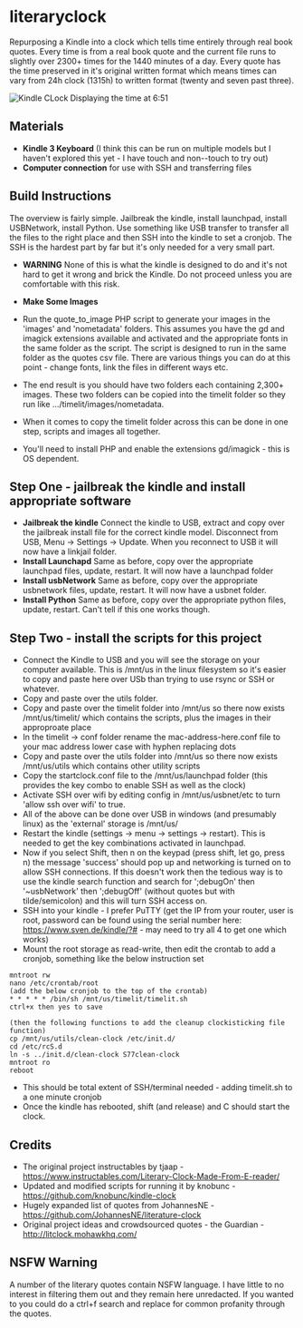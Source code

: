 # literaryclock
Repurposing a Kindle into a clock which tells time entirely through real book quotes. Every time is from a real book quote and the current file runs to slightly over 2300+ times for the 1440 minutes of a day. Every quote has the time preserved in it's original written format which means times can vary from 24h clock (1315h) to written format (twenty and seven past three).

![Kindle CLock Displaying the time at 6:51](https://github.com/elegantalchemist/literaryclock/blob/main/images/kindle%20clock%20showing%20time%206-51.jpg?raw=true)

## Materials
* **Kindle 3 Keyboard** (I think this can be run on multiple models but I haven't explored this yet - I have touch and non--touch to try out)
* **Computer connection** for use with SSH and transferring files

## Build Instructions
The overview is fairly simple. Jailbreak the kindle, install launchpad, install USBNetwork, install Python. Use something like USB transfer to transfer all the files to the right place and then SSH into the kindle to set a cronjob. The SSH is the hardest part by far but it's only needed for a very small part.

* **WARNING** None of this is what the kindle is designed to do and it's not hard to get it wrong and brick the Kindle. Do not proceed unless you are comfortable with this risk.

* **Make Some Images**
* Run the quote_to_image PHP script to generate your images in the 'images' and 'nometadata' folders. This assumes you have the gd and imagick extensions available and activated and the appropriate fonts in the same folder as the script. The script is designed to run in the same folder as the quotes csv file. There are various things you can do at this point - change fonts, link the files in different ways etc.
* The end result is you should have two folders each containing 2,300+ images. These two folders can be copied into the timelit folder so they run like .../timelit/images/nometadata.
* When it comes to copy the timelit folder across this can be done in one step, scripts and images all together.
* You'll need to install PHP and enable the extensions gd/imagick - this is OS dependent.

## **Step One** - jailbreak the kindle and install appropriate software
* **Jailbreak the kindle** Connect the kindle to USB, extract and copy over the jailbreak install file for the correct kindle model. Disconnect from USB, Menu -> Settings -> Update. When you reconnect to USB it will now have a linkjail folder.
* **Install Launchapd** Same as before, copy over the appropriate launchpad files, update, restart. It will now have a launchpad folder
* **Install usbNetwork** Same as before, copy over the appropriate usbnetwork files, update, restart. It will now have a usbnet folder.
* **Install Python** Same as before, copy over the appropriate python files, update, restart. Can't tell if this one works though.


## **Step Two** - install the scripts for this project
* Connect the Kindle to USB and you will see the storage on your computer available. This is /mnt/us in the linux filesystem so it's easier to copy and paste here over USb than trying to use rsync or SSH or whatever.
* Copy and paste over the utils folder.
* Copy and paste over the timelit folder into /mnt/us so there now exists /mnt/us/timelit/ which contains the scripts, plus the images in their approproate place
* In the timelit -> conf folder rename the mac-address-here.conf file to your mac address lower case with hyphen replacing dots
* Copy and paste over the utils folder into /mnt/us so there now exists /mnt/us/utils which contains other utility scripts
* Copy the startclock.conf file to the /mnt/us/launchpad folder (this provides the key combo to enable SSH as well as the clock)
* Activate SSH over wifi by editing config in /mnt/us/usbnet/etc to turn 'allow ssh over wifi' to true.
* All of the above can be done over USB in windows (and presumably linux) as the 'external' storage is /mnt/us/
* Restart the kindle (settings -> menu -> settings -> restart). This is needed to get the key combinations activated in launchpad.
* Now if you select Shift, then n on the keypad (press shift, let go, press n) the message 'success' should pop up and networking is turned on to allow SSH connections. If this doesn't work then the tedious way is to use the kindle search function and search for ';debugOn' then '~usbNetwork' then ';debugOff' (without quotes but with tilde/semicolon) and this will turn SSH access on.
* SSH into your kindle - I prefer PuTTY (get the IP from your router, user is root, password can be found using the serial number here: https://www.sven.de/kindle/?# - may need to try all 4 to get one which works)
* Mount the root storage as read-write, then edit the crontab to add a cronjob, something like the below instruction set

```
mntroot rw
nano /etc/crontab/root
(add the below cronjob to the top of the crontab)
* * * * * /bin/sh /mnt/us/timelit/timelit.sh
ctrl+x then yes to save

(then the following functions to add the cleanup clockisticking file function)
cp /mnt/us/utils/clean-clock /etc/init.d/
cd /etc/rcS.d
ln -s ../init.d/clean-clock S77clean-clock
mntroot ro
reboot
```

* This should be total extent of SSH/terminal needed - adding timelit.sh to a one minute cronjob
* Once the kindle has rebooted, shift (and release) and C should start the clock.

## Credits
* The original project instructables by tjaap - https://www.instructables.com/Literary-Clock-Made-From-E-reader/
* Updated and modified scripts for running it by knobunc - https://github.com/knobunc/kindle-clock
* Hugely expanded list of quotes from JohannesNE - https://github.com/JohannesNE/literature-clock
* Original project ideas and crowdsourced quotes - the Guardian - http://litclock.mohawkhq.com/

## NSFW Warning
A number of the literary quotes contain NSFW language. I have little to no interest in filtering them out and they remain here unredacted. If you wanted to you could do a ctrl+f search and replace for common profanity through the quotes.

